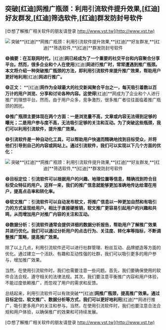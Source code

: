 ## **突破**[红迪]**网推广瓶颈：利用引流软件提升效果,**[红迪]**好友群发,**[红迪]**筛选软件,**[红迪]**群发防封号软件**

[😍想了解推广相关软件的朋友请登录 http://www.vst.tw](http://www.vst.tw)

 <center><img src="https://vst.tw/MP4/tuiguang/png/8.png" alt="突破**[红迪]**网推广瓶颈：利用引流软件提升效果,**[红迪]**好友群发,**[红迪]**筛选软件,**[红迪]**群发防封号软件"></center>

**😄摘要：在互联网时代，**[红迪]**网已经成为了一个重要的社交平台和内容聚合分享平台。然而，很多企业和个人在使用**[红迪]**网进行推广时，常常遭遇到推广瓶颈。本文将介绍一种突破推广瓶颈的方法，即利用引流软件来提升推广效果，帮助用户更好地利用**[红迪]**网进行推广。**

**😄正文：**
**[红迪]**网作为全球最大的社交新闻聚合平台之一，每天吸引着数以百万计的用户浏览、分享和讨论各种内容。这使得**[红迪]**网成为了企业和个人进行推广的理想平台。然而，由于用户众多，竞争激烈，很多推广者往往面临着推广瓶颈的困扰。

**😄推广瓶颈主要体现在两个方面：一是浏览量不高，文章或内容无法得到足够的曝光；二是用户参与度不高，无法吸引足够的关注和互动。为了突破这些瓶颈，我们可以利用引流软件，提升推广效果。**

**😄引流软件是一种自动化工具，可以帮助用户快速而精确地找到目标受众，并将他们引导到自己的内容或网站上。通过引流软件，我们可以实现以下几个方面的优化：**

 <center><img src="https://vst.tw/MP4/tuiguang/png/0.png" alt="突破**[红迪]**网推广瓶颈：利用引流软件提升效果,**[红迪]**好友群发,**[红迪]**筛选软件,**[红迪]**群发防封号软件"></center>

**😄目标定位：引流软件可以根据用户的兴趣、地理位置等信息，精确找到符合目标受众特征的用户。这样一来，我们的推广信息就能够更加准确地传达给潜在用户，提高点击率和转化率。**

**😄软文推广：引流软件可以自动发布软文，将推广信息以一种更加自然和有吸引力的方式呈现给用户。相比于直接硬推销，软文推广更容易引起用户的兴趣和共鸣，从而增加用户对推广内容的关注和互动。**

**😄数据分析：引流软件通常会提供详细的数据分析报告，帮助用户了解推广效果并进行优化。我们可以通过分析用户的点击行为、关注度、转化率等指标，不断调整推广策略，提高推广效果。**

除了以上几点，利用引流软件还可以进行社群管理、粉丝互动、品牌塑造等方面的优化。通过建立一个活跃、有趣和互动性强的社群，我们可以吸引更多的用户参与，增加推广效果。

当然，在使用引流软件时，我们也需要注意一些问题。首先，我们要确保使用的软件合法合规，遵守相关的法律法规。其次，我们要注意平衡推广内容和用户体验，不能过度依赖推广，而忽视了用户的需求和反馈。

总结起来，利用引流软件可以有效突破**[红迪]**网推广瓶颈，提高推广效果。通过目标定位、软文推广、数据分析等方式，我们可以更好地利用**[红迪]**网进行推广，吸引更多用户的关注和参与。当然，在使用引流软件时，我们也要注意合法合规和用户体验，以确保推广的效果和可持续发展。

[😍想了解推广相关软件的朋友请登录 http://www.vst.tw](http://www.vst.tw)



